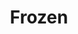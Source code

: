 ---
ee_id: '4271'
site: '1'
type: '2'
long_id: 2015-021 Frozen
url: 2015-021-frozen
title: Frozen
year: '2015'
medium: Foam pool noodle, eKids Di-M40FR Frozen iHome co-brand headphones, blue iPod
  Nano, Disney’s Frozen “Let It Go” MPEG-1 Audio Layer III file player, socks
commission:
add_credit:
dims:
pitch:
ps:
live_url:
related:
youtube:
imgs: frozen-2015-021-full-database-team-JL.jpg,frozen-2015-021-detail-database-EK.jpg,frozen-2015-021-detail-database-team-JL.jpg
subheading:
year2: '2015'
download:
add_credits:
related_code:
layout: things-i-made
---